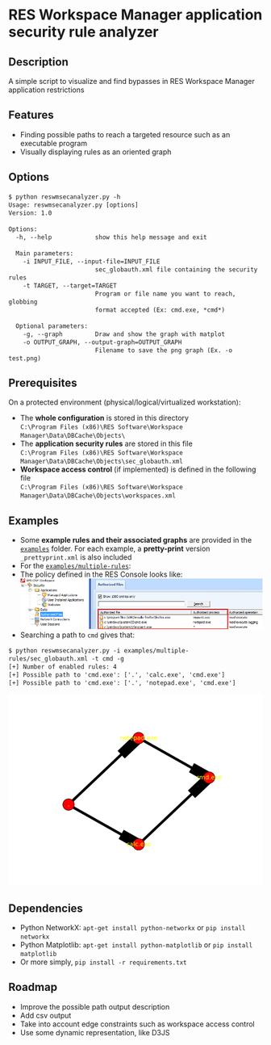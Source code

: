RES Workspace Manager application security rule analyzer
========================================================

Description
-----------
A simple script to visualize and find bypasses in RES Workspace Manager application restrictions

Features
--------
* Finding possible paths to reach a targeted resource such as an executable program
* Visually displaying rules as an oriented graph

Options
-------
```
$ python reswmsecanalyzer.py -h
Usage: reswmsecanalyzer.py [options]
Version: 1.0

Options:
  -h, --help            show this help message and exit

  Main parameters:
    -i INPUT_FILE, --input-file=INPUT_FILE
                        sec_globauth.xml file containing the security rules
    -t TARGET, --target=TARGET
                        Program or file name you want to reach, globbing
                        format accepted (Ex: cmd.exe, *cmd*)

  Optional parameters:
    -g, --graph         Draw and show the graph with matplot
    -o OUTPUT_GRAPH, --output-graph=OUTPUT_GRAPH
                        Filename to save the png graph (Ex. -o test.png)
```

Prerequisites
-------------
On a protected environment (physical/logical/virtualized workstation):
* The **whole configuration** is stored in this directory  
 `C:\Program Files (x86)\RES Software\Workspace Manager\Data\DBCache\Objects\`
* The **application security rules** are stored in this file  
 `C:\Program Files (x86)\RES Software\Workspace Manager\Data\DBCache\Objects\sec_globauth.xml`
* **Workspace access control** (if implemented) is defined in the following file  
 `C:\Program Files (x86)\RES Software\Workspace Manager\Data\DBCache\Objects\workspaces.xml`
 
Examples
--------
* Some **example rules and their associated graphs** are provided in the [`examples`](examples/) folder. For each example, a **pretty-print** version `_prettyprint.xml` is also included
* For the [`examples/multiple-rules`](examples/multiple-rules):
 * The policy defined in the RES Console looks like:
 ![](examples/multiple-rules/policy_example.png)
 * Searching a path to `cmd` gives that:
  ```
$ python reswmsecanalyzer.py -i examples/multiple-rules/sec_globauth.xml -t cmd -g
[+] Number of enabled rules: 4
[+] Possible path to 'cmd.exe': ['.', 'calc.exe', 'cmd.exe']
[+] Possible path to 'cmd.exe': ['.', 'notepad.exe', 'cmd.exe']
 ```
 ![](examples/multiple-rules/graph_to_cmd.png)

Dependencies
------------
* Python NetworkX: `apt-get install python-networkx` or `pip install networkx`
* Python Matplotlib: `apt-get install python-matplotlib` or `pip install matplotlib`
* Or more simply, `pip install -r requirements.txt`

Roadmap
-------
* Improve the possible path output description
* Add csv output
* Take into account edge constraints such as workspace access control
* Use some dynamic representation, like D3JS